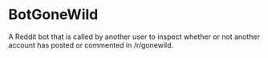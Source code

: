 # BotGoneWild
A Reddit bot that is called by another user to inspect whether or not another account has posted or commented in /r/gonewild.
